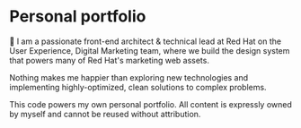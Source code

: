# Personal portfolio

:wave: I am a passionate front-end architect & technical lead at Red Hat on the User Experience, Digital Marketing team, where we build the design system that powers many of Red Hat's marketing web assets.

Nothing makes me happier than exploring new technologies and implementing highly-optimized, clean solutions to complex problems.

This code powers my own personal portfolio. All content is expressly owned by myself and cannot be reused without attribution.
